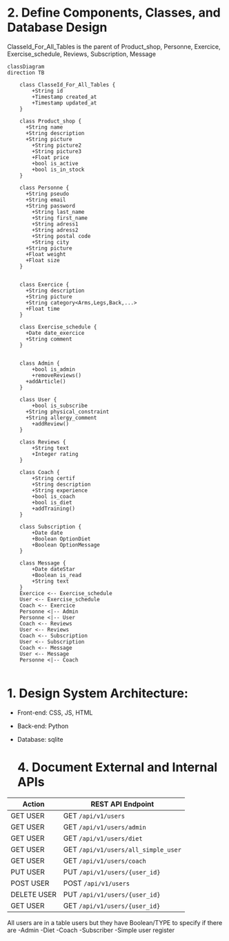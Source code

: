 # 2. Define Components, Classes, and Database Design  

ClasseId_For_All_Tables is the parent of Product_shop, Personne, Exercice, Exercise_schedule, Reviews, Subscription, Message

```mermaid
classDiagram
direction TB
	
	class ClasseId_For_All_Tables {
		+String id
		+Timestamp created_at
		+Timestamp updated_at
	}

    class Product_shop {
      +String name
      +String description
      +String picture
	    +String picture2
	    +String picture3
	    +Float price
	    +bool is_active
	    +bool is_in_stock
    }

    class Personne {
      +String pseudo
      +String email
      +String password
	    +String last_name
	    +String first_name
	    +String adress1
	    +String adress2
	    +String postal code
	    +String city
      +String picture
      +Float weight
      +Float size
    }


    class Exercice {
      +String description
      +String picture
      +String category<Arms,Legs,Back,...>
      +Float time
    }

    class Exercise_schedule {
      +Date date_exercice
      +String comment
    }


    class Admin {
	    +bool is_admin
	    +removeReviews()
      +addArticle()
    }

    class User {
	    +bool is_subscribe
      +String physical_constraint
      +String allergy_comment
	    +addReview()
    }

    class Reviews {
	    +String text
	    +Integer rating
    }

    class Coach {
	    +String certif
	    +String description
	    +String experience
	    +bool is_coach
	    +bool is_diet
	    +addTraining()
    }

    class Subscription {
	    +Date date
	    +Boolean OptionDiet
	    +Boolean OptionMessage
    }

    class Message {
	    +Date dateStar
	    +Boolean is_read
	    +String text
    }
    Exercice <-- Exercise_schedule
    User <-- Exercise_schedule
    Coach <-- Exercice
    Personne <|-- Admin
    Personne <|-- User
    Coach <-- Reviews
    User <-- Reviews
    Coach <-- Subscription
    User <-- Subscription
    Coach <-- Message
    User <-- Message
    Personne <|-- Coach


```

# 1. Design System Architecture: 
- Front-end: CSS, JS, HTML
- Back-end: Python
- Database: sqlite


  # 4. Document External and Internal APIs

| Action         | REST API Endpoint                   |
| -------------- | ----------------------------------- |
| GET USER       | GET `/api/v1/users`                 | 
| GET USER<TYPE> | GET `/api/v1/users/admin`           | 
| GET USER<TYPE> | GET `/api/v1/users/diet`            | 
| GET USER<TYPE> | GET `/api/v1/users/all_simple_user` | 
| GET USER<TYPE> | GET `/api/v1/users/coach`           | 
| PUT USER       | PUT  `/api/v1/users/{user_id}`      | 
| POST USER      | POST `/api/v1/users`                | 
| DELETE USER    | PUT  `/api/v1/users/{user_id}`      | 
| GET USER       | GET  `/api/v1/users/{user_id}`      | 

All users are in a table users but they have Boolean/TYPE to specify if there are
-Admin
-Diet
-Coach
-Subscriber
-Simple user register

